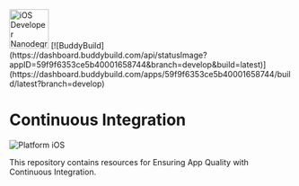<img src="https://s3-us-west-1.amazonaws.com/udacity-content/degrees/catalog-images/nd003.png" alt="iOS Developer Nanodegree logo" height="70" >
[![BuddyBuild](https://dashboard.buddybuild.com/api/statusImage?appID=59f9f6353ce5b40001658744&branch=develop&build=latest)](https://dashboard.buddybuild.com/apps/59f9f6353ce5b40001658744/build/latest?branch=develop)

# Continuous Integration

![Platform iOS](https://img.shields.io/badge/nanodegree-iOS-blue.svg)

This repository contains resources for Ensuring App Quality with Continuous Integration.
